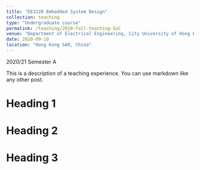 ```yaml
---
title: "EE3220 Embedded System Design"
collection: teaching
type: "Undergraduate course"
permalink: /teaching/2020-fall-teaching-SoC
venue: "Department of Electrical Engineering, City University of Hong Kong"
date: 2020-09-10
location: "Hong Kong SAR, China"
---
```


2020/21 Semester A

This is a description of a teaching experience. You can use markdown like any other post.

Heading 1
======

Heading 2
======

Heading 3
======